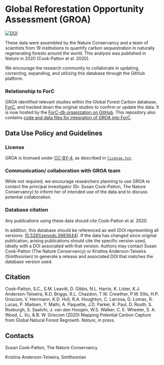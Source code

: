 # Global Reforestation Opportunity Assessment (GROA)

[![DOI](https://zenodo.org/badge/DOI/10.5281/zenodo.3983644.svg)](https://doi.org/10.5281/zenodo.3983644)

These data were assembled by the Nature Conservancy and a team of scientists from 19 institutions to quantify carbon sequestration in naturally regenerating forests around the world. This analysis was published in *Nature* in 2020 (Cook-Patton et al. 2020). 

We encourage the research community to collaborate in updating, correcting, expanding, and utilizing this database through the GitHub platform. 

### Relationship to ForC
GROA identified relevant studies within the Global Forest Carbon database, [ForC](https://forc-db.github.io/), and tracked down the original studies to confirm or update the data. It is now hosted by the [ForC-db organization on GitHub](https://github.com/forc-db). This repository also contains [code and data files for integration of GROA into ForC](https://github.com/forc-db/GROA/tree/master/GROA-ForC_integration).

## Data Use Policy and Guidelines

### License

GROA is licensed under [CC-BY-4](https://creativecommons.org/licenses/by/4.0/), as described in [`license.txt`](https://github.com/forc-db/GROA/blob/master/license.txt).

### Communication/ collaboration with GROA team

While not required, we encourage researchers planning to use GROA to contact the principal investigator (Dr. Susan Cook-Patton, The Nature Conservancy) to inform her of intended use of the data and to discuss potential collaboration. 

### Database citation
Any publications using these data should cite Cook-Patton et al. 2020. 

In addition, this database should be referenced as well (DOI representing all versions: [10.5281/zenodo.3983644](https://doi.org/10.5281/zenodo.3983644)). If the data has changed since original publication, arising publications should cite the specific version used, ideally with a DOI associated with that version. Authors may contact Susan Cook-Patton (The Nature Conservancy) or Kristina Anderson-Teixeira (Smithsonian) to generate a release and associated DOI that matches the database version used.

## Citation
Cook-Patton, S.C., S.M. Leavitt, D. Gibbs, N.L. Harris, K. Lister, K.J. Anderson-Teixeira, R.D. Briggs, R.L. Chazdon, T.W. Crowther, P.W. Ellis, H.P. Griscom, V. Herrmann, K.D. Holl, R.A. Houghton, C. Larrosa, G. Lomax, R. Lucas, P. Madsen, Y. Malhi, A. Paquette, J.D. Parker, K. Paul, D. Routh, S. Roxburgh, S. Saatchi, J. van den Hoogen, W.S. Walker, C. E. Wheeler, S. A. Wood, L. Xu, & B. W. Griscom (2020) Mapping Potential Carbon Capture from Global Natural Forest Regrowth. *Nature*, in press.



## Contacts
Susan Cook-Patton, The Nature Conservancy

Kristina Anderson-Teixeira, Smithsonian
